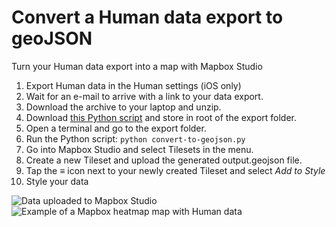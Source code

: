 # Convert a Human data export to geoJSON
Turn your Human data export into a map with Mapbox Studio

1. Export Human data in the Human settings (iOS only)
2. Wait for an e-mail to arrive with a link to your data export.
3. Download the archive to your laptop and unzip.
4. Download [this Python script](https://github.com/pveugen/human-to-geojson/blob/master/convert-to-geojson.py) and store in root of the export folder. 
5. Open a terminal and go to the export folder.
6. Run the Python script: `python convert-to-geojson.py`
7. Go into Mapbox Studio and select Tilesets in the menu.
8. Create a new Tileset and upload the generated output.geojson file.
9. Tap the ≡ icon next to your newly created Tileset and select _Add to Style_
10. Style your data


<img src="https://raw.githubusercontent.com/pveugen/human-to-geojson/master/mapbox-studio.png" alt="Data uploaded to Mapbox Studio">


<img src="https://raw.githubusercontent.com/pveugen/human-to-geojson/master/mapbox-example.png" alt="Example of a Mapbox heatmap map with Human data">
